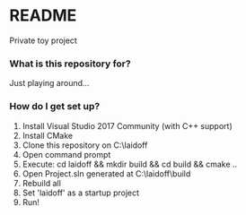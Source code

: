 # README #

Private toy project

### What is this repository for? ###

Just playing around...

### How do I get set up? ###

1. Install Visual Studio 2017 Community (with C++ support)
2. Install CMake
3. Clone this repository on C:\laidoff
4. Open command prompt
5. Execute: cd laidoff && mkdir build && cd build && cmake ..
6. Open Project.sln generated at C:\laidoff\build
7. Rebuild all
8. Set 'laidoff' as a startup project
9. Run!

